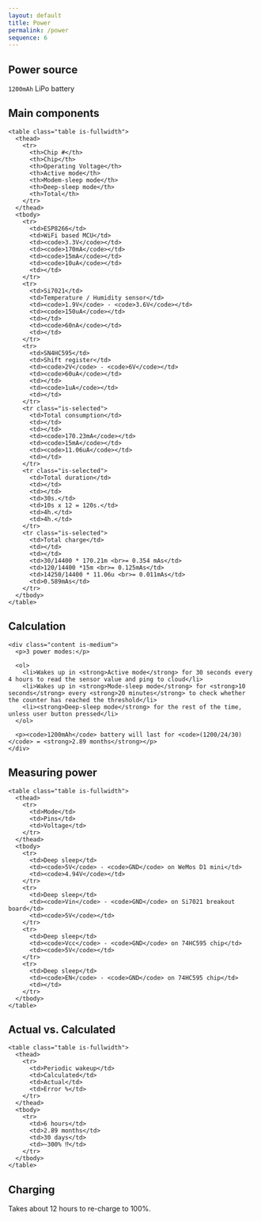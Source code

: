 ```yaml
---
layout: default
title: Power
permalink: /power
sequence: 6
---
```


<section class="section is-small">
  <div class="container">
    <h2 class="title is-1">Power source</h2>
    <p class="subtitle"><code>1200mAh</code> LiPo battery</p>
  </div>
</section>

<section class="section is-small">
  <div class="container">
    <h2 class="title is-1">Main components</h2>

    <table class="table is-fullwidth">
      <thead>
        <tr>
          <th>Chip #</th>
          <th>Chip</th>
          <th>Operating Voltage</th>
          <th>Active mode</th>
          <th>Modem-sleep mode</th>
          <th>Deep-sleep mode</th>
          <th>Total</th>
        </tr>
      </thead>
      <tbody>
        <tr>
          <td>ESP8266</td>
          <td>WiFi based MCU</td>
          <td><code>3.3V</code></td>
          <td><code>170mA</code></td>
          <td><code>15mA</code></td>
          <td><code>10uA</code></td>
          <td></td>
        </tr>
        <tr>
          <td>Si7021</td>
          <td>Temperature / Humidity sensor</td>
          <td><code>1.9V</code> - <code>3.6V</code></td>
          <td><code>150uA</code></td>
          <td></td>
          <td><code>60nA</code></td>
          <td></td>
        </tr>
        <tr>
          <td>SN4HC595</td>
          <td>Shift register</td>
          <td><code>2V</code> - <code>6V</code></td>
          <td><code>60uA</code></td>
          <td></td>
          <td><code>1uA</code></td>
          <td></td>
        </tr>
        <tr class="is-selected">
          <td>Total consumption</td>
          <td></td>
          <td></td>
          <td><code>170.23mA</code></td>
          <td><code>15mA</code></td>
          <td><code>11.06uA</code></td>
          <td></td>
        </tr>
        <tr class="is-selected">
          <td>Total duration</td>
          <td></td>
          <td></td>
          <td>30s.</td>
          <td>10s x 12 = 120s.</td>
          <td>4h.</td>
          <td>4h.</td>
        </tr>
        <tr class="is-selected">
          <td>Total charge</td>
          <td></td>
          <td></td>
          <td>30/14400 * 170.21m <br>= 0.354 mAs</td>
          <td>120/14400 *15m <br>= 0.125mAs</td>
          <td>14250/14400 * 11.06u <br>= 0.011mAs</td>
          <td>0.589mAs</td>
        </tr>
      </tbody>
    </table>
  </div>
</section>

<section class="section is-small">
  <div class="container">
    <h2 class="title is-1">Calculation</h2>

    <div class="content is-medium">
      <p>3 power modes:</p>

      <ol>
        <li>Wakes up in <strong>Active mode</strong> for 30 seconds every 4 hours to read the sensor value and ping to cloud</li>
        <li>Wakes up in <strong>Mode-sleep mode</strong> for <strong>10 seconds</strong> every <strong>20 minutes</strong> to check whether the counter has reached the threshold</li>
        <li><strong>Deep-sleep mode</strong> for the rest of the time, unless user button pressed</li>
      </ol>

      <p><code>1200mAh</code> battery will last for <code>(1200/24/30)</code> = <strong>2.89 months</strong></p>
    </div>
  </div>
</section>

<section class="section is-small">
  <div class="container">
    <h2 class="title is-1">Measuring power</h2>

    <table class="table is-fullwidth">
      <thead>
        <tr>
          <td>Mode</td>
          <td>Pins</td>
          <td>Voltage</td>
        </tr>
      </thead>
      <tbody>
        <tr>
          <td>Deep sleep</td>
          <td><code>5V</code> - <code>GND</code> on WeMos D1 mini</td>
          <td><code>4.94V</code></td>
        </tr>
        <tr>
          <td>Deep sleep</td>
          <td><code>Vin</code> - <code>GND</code> on Si7021 breakout board</td>
          <td><code>5V</code></td>
        </tr>
        <tr>
          <td>Deep sleep</td>
          <td><code>Vcc</code> - <code>GND</code> on 74HC595 chip</td>
          <td><code>5V</code></td>
        </tr>
        <tr>
          <td>Deep sleep</td>
          <td><code>EN</code> - <code>GND</code> on 74HC595 chip</td>
          <td></td>
        </tr>
      </tbody>
    </table>
  </div>
</section>

<section class="section is-small">
  <div class="container">
    <h2 class="title is-1">Actual vs. Calculated</h2>

    <table class="table is-fullwidth">
      <thead>
        <tr>
          <td>Periodic wakeup</td>
          <td>Calculated</td>
          <td>Actual</td>
          <td>Error %</td>
        </tr>
      </thead>
      <tbody>
        <tr>
          <td>6 hours</td>
          <td>2.89 months</td>
          <td>30 days</td>
          <td>~300% ⁉️</td>
        </tr>
      </tbody>
    </table>
  </div>
</section>

<section class="section is-small">
  <div class="container">
    <h2 class="title is-1">Charging</h2>
    <p class="subtitle">Takes about 12 hours to re-charge to 100%.</p>
  </div>
</section>
